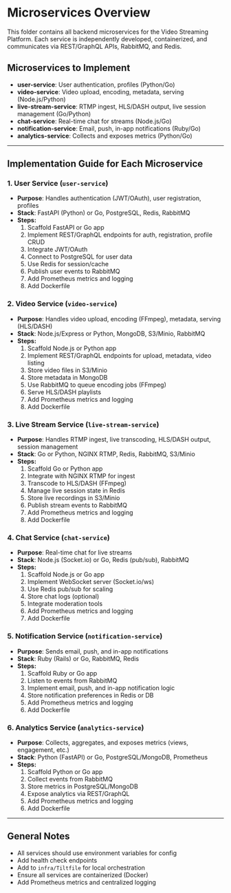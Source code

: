 # Microservices Overview

This folder contains all backend microservices for the Video Streaming Platform. Each service is independently developed, containerized, and communicates via REST/GraphQL APIs, RabbitMQ, and Redis.

## Microservices to Implement

- **user-service**: User authentication, profiles (Python/Go)
- **video-service**: Video upload, encoding, metadata, serving (Node.js/Python)
- **live-stream-service**: RTMP ingest, HLS/DASH output, live session management (Go/Python)
- **chat-service**: Real-time chat for streams (Node.js/Go)
- **notification-service**: Email, push, in-app notifications (Ruby/Go)
- **analytics-service**: Collects and exposes metrics (Python/Go)

---

## Implementation Guide for Each Microservice

### 1. User Service (`user-service`)
- **Purpose**: Handles authentication (JWT/OAuth), user registration, profiles
- **Stack**: FastAPI (Python) or Go, PostgreSQL, Redis, RabbitMQ
- **Steps:**
  1. Scaffold FastAPI or Go app
  2. Implement REST/GraphQL endpoints for auth, registration, profile CRUD
  3. Integrate JWT/OAuth
  4. Connect to PostgreSQL for user data
  5. Use Redis for session/cache
  6. Publish user events to RabbitMQ
  7. Add Prometheus metrics and logging
  8. Add Dockerfile

### 2. Video Service (`video-service`)
- **Purpose**: Handles video upload, encoding (FFmpeg), metadata, serving (HLS/DASH)
- **Stack**: Node.js/Express or Python, MongoDB, S3/Minio, RabbitMQ
- **Steps:**
  1. Scaffold Node.js or Python app
  2. Implement REST/GraphQL endpoints for upload, metadata, video listing
  3. Store video files in S3/Minio
  4. Store metadata in MongoDB
  5. Use RabbitMQ to queue encoding jobs (FFmpeg)
  6. Serve HLS/DASH playlists
  7. Add Prometheus metrics and logging
  8. Add Dockerfile

### 3. Live Stream Service (`live-stream-service`)
- **Purpose**: Handles RTMP ingest, live transcoding, HLS/DASH output, session management
- **Stack**: Go or Python, NGINX RTMP, Redis, RabbitMQ, S3/Minio
- **Steps:**
  1. Scaffold Go or Python app
  2. Integrate with NGINX RTMP for ingest
  3. Transcode to HLS/DASH (FFmpeg)
  4. Manage live session state in Redis
  5. Store live recordings in S3/Minio
  6. Publish stream events to RabbitMQ
  7. Add Prometheus metrics and logging
  8. Add Dockerfile

### 4. Chat Service (`chat-service`)
- **Purpose**: Real-time chat for live streams
- **Stack**: Node.js (Socket.io) or Go, Redis (pub/sub), RabbitMQ
- **Steps:**
  1. Scaffold Node.js or Go app
  2. Implement WebSocket server (Socket.io/ws)
  3. Use Redis pub/sub for scaling
  4. Store chat logs (optional)
  5. Integrate moderation tools
  6. Add Prometheus metrics and logging
  7. Add Dockerfile

### 5. Notification Service (`notification-service`)
- **Purpose**: Sends email, push, and in-app notifications
- **Stack**: Ruby (Rails) or Go, RabbitMQ, Redis
- **Steps:**
  1. Scaffold Ruby or Go app
  2. Listen to events from RabbitMQ
  3. Implement email, push, and in-app notification logic
  4. Store notification preferences in Redis or DB
  5. Add Prometheus metrics and logging
  6. Add Dockerfile

### 6. Analytics Service (`analytics-service`)
- **Purpose**: Collects, aggregates, and exposes metrics (views, engagement, etc.)
- **Stack**: Python (FastAPI) or Go, PostgreSQL/MongoDB, Prometheus
- **Steps:**
  1. Scaffold Python or Go app
  2. Collect events from RabbitMQ
  3. Store metrics in PostgreSQL/MongoDB
  4. Expose analytics via REST/GraphQL
  5. Add Prometheus metrics and logging
  6. Add Dockerfile

---

## General Notes
- All services should use environment variables for config
- Add health check endpoints
- Add to `infra/Tiltfile` for local orchestration
- Ensure all services are containerized (Docker)
- Add Prometheus metrics and centralized logging 